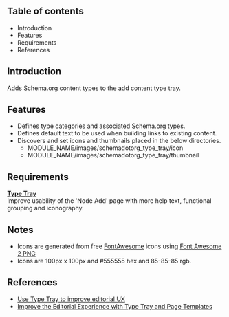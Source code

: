 Table of contents
-----------------

* Introduction
* Features
* Requirements
* References

Introduction
------------

Adds Schema.org content types to the add content type tray.


Features
--------

- Defines type categories and associated Schema.org types.
- Defines default text to be used when building links to existing content.
- Discovers and set icons and thumbnails placed in the below directories.
  - MODULE_NAME/images/schemadotorg_type_tray/icon 
  - MODULE_NAME/images/schemadotorg_type_tray/thumbnail

Requirements
------------

**[Type Tray](https://www.drupal.org/project/type_tray)**  
Improve usability of the 'Node Add' page with more help text, functional grouping and iconography.


Notes
-----

- Icons are generated from free [FontAwesome](https://fontawesome.com/) icons 
  using [Font Awesome 2 PNG ](https://fa2png.app/)
- Icons are 100px x 100px and #555555 hex and 85-85-85 rgb.


References
----------

- [Use Type Tray to improve editorial UX](https://architecture.lullabot.com/adr/20220503-use-type-tray/)
- [Improve the Editorial Experience with Type Tray and Page Templates](https://www.lullabot.com/articles/improve-editorial-experience-type-tray-and-page-templates)
